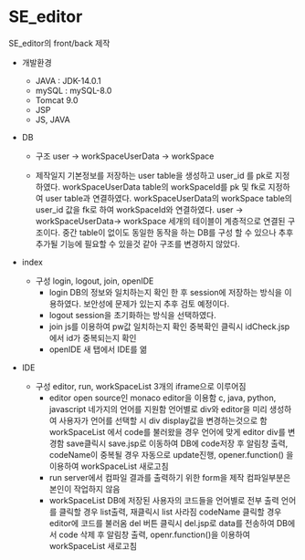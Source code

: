 # SE_editor

SE_editor의 front/back 제작

* 개발환경
    - JAVA : JDK-14.0.1
    - mySQL : mySQL-8.0
    - Tomcat 9.0
    - JSP 
    - JS, JAVA

* DB 
    - 구조
        user -> workSpaceUserData -> workSpace
    
    - 제작일지
        기본정보를 저장하는 user table을 생성하고 user_id 를 pk로 지정하였다.
        workSpaceUserData table의 workSpaceId를 pk 및 fk로 지정하여 user table과 연결하였다.
        workSpaceUserData의 workSpace table의 user_id 값을 fk로 하여 workSpaceId와 연결하였다.
        user -> workSpaceUserData-> workSpace 세개의 테이블이 계층적으로 연결된 구조이다.
        중간 table이 없이도 동일한 동작을 하는 DB를 구성 할 수 있으나 추후 추가될 기능에 필요할 수 있을것 같아 구조를 변경하지 않았다.

* index
    - 구성
        login, logout, join, openIDE
        + login
            DB의 정보와 일치하는지 확인 한 후 session에 저장하는 방식을 이용하였다.
            보안성에 문제가 있는지 추후 검토 예정이다.
        + logout
            session을 초기화하는 방식을 선택하였다.
        + join
            js를 이용하여 pw값 일치하는지 확인
            중복확인 클릭시 idCheck.jsp에서 id가 중복되는지 확인
        + openIDE
            새 탭에서 IDE를 엶

* IDE
    - 구성
        editor, run, workSpaceList 3개의 iframe으로 이루어짐
        + editor
            open source인 monaco editor을 이용함
            c, java, python, javascript 네가지의 언어를 지원함
            언어별로 div와 editor을 미리 생성하여 사용자가 언어를 선택할 시 div display값을 변경하는것으로 함
            workSpaceList 에서 code를 불러왔을 경우 언어에 맞게 editor div를 변경함
            save클릭시 save.jsp로 이동하여 DB에 code저장 후 알림창 출력, codeName이 중복될 경우 자동으로 update진행, opener.function() 을 이용하여 workSpaceList 새로고침
        + run
            server에서 컴파일 결과를 출력하기 위한 form을 제작
            컴파일부분은 본인이 작업하지 않음
        + workSpaceList
            DB에 저장된 사용자의 코드들을 언어별로 전부 출력
            언어를 클릭할 경우 list출력, 재클릭시 list 사라짐
            codeName 클릭할 경우 editor에 코드를 불러옴
            del 버튼 클릭시 del.jsp로 data를 전송하여 DB에서 code 삭제 후 알림창 출력, openr.function()을 이용하여 workSpaceList 새로고침